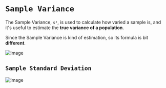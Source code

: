 # `Sample Variance`
The Sample Variance, `s²`, is used to calculate how varied a sample is, 
and it's useful to estimate the **true variance of a population**.

Since the Sample Variance is kind of estimation, so its formula is bit **different**.

![image](https://user-images.githubusercontent.com/14041622/44899569-b4525780-ad34-11e8-9749-867216d53f93.png)


## `Sample Standard Deviation`

![image](https://user-images.githubusercontent.com/14041622/44899590-bfa58300-ad34-11e8-866d-91e32a0a2250.png)
